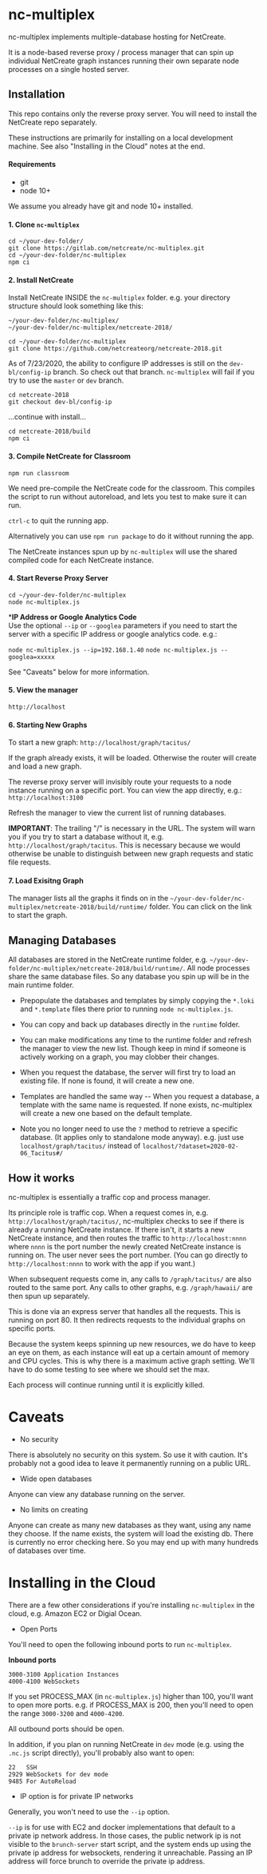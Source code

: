 # nc-multiplex

nc-multiplex implements multiple-database hosting for NetCreate.

It is a node-based reverse proxy / process manager that can spin up individual NetCreate graph instances running their own separate node processes on a single hosted server.


## Installation

This repo contains only the reverse proxy server.  You will need to install the NetCreate repo separately.

These instructions are primarily for installing on a local development machine.  See also "Installing in the Cloud" notes at the end.


#### Requirements
* git
* node 10+

We assume you already have git and node 10+ installed.


#### 1. Clone `nc-multiplex`
```
cd ~/your-dev-folder/
git clone https://gitlab.com/netcreate/nc-multiplex.git
cd ~/your-dev-folder/nc-multiplex
npm ci
```

#### 2. Install NetCreate
Install NetCreate INSIDE the `nc-multiplex` folder.  e.g. your directory structure should look something like this:
```
~/your-dev-folder/nc-multiplex/
~/your-dev-folder/nc-multiplex/netcreate-2018/
```

```
cd ~/your-dev-folder/nc-multiplex
git clone https://github.com/netcreateorg/netcreate-2018.git
```

As of 7/23/2020, the ability to configure IP addresses is still on the `dev-bl/config-ip` branch.  So check out that branch.  `nc-multiplex` will fail if you try to use the `master` or `dev` branch.

```
cd netcreate-2018
git checkout dev-bl/config-ip
```

...continue with install...

```
cd netcreate-2018/build
npm ci
```

#### 3. Compile NetCreate for Classroom
```
npm run classroom
```
We need pre-compile the NetCreate code for the classroom.  This compiles the script to run without autoreload, and lets you test to make sure it can run.

`ctrl-c` to quit the running app.

Alternatively you can use `npm run package` to do it without running the app.

The NetCreate instances spun up by `nc-multiplex` will use the shared compiled code for each NetCreate instance.


#### 4. Start Reverse Proxy Server
```
cd ~/your-dev-folder/nc-multiplex
node nc-multiplex.js
```

***IP Address or Google Analytics Code**  
Use the optional `--ip` or `--googlea` parameters if you need 
to start the server with a specific IP address or google
analytics code. e.g.: 

  `node nc-multiplex.js --ip=192.168.1.40`
  `node nc-multiplex.js --googlea=xxxxx`
      
See "Caveats" below for more information.


#### 5. View the manager
```
http://localhost
```

#### 6. Starting New Graphs

To start a new graph:
  `http://localhost/graph/tacitus/`

If the graph already exists, it will be loaded. 
Otherwise the router will create and load a new graph.

The reverse proxy server will invisibly route your requests to a node instance running on a specific port.  You can view the app directly, e.g.:
  `http://localhost:3100`

Refresh the manager to view the current list of running databases.

**IMPORTANT**: The trailing "/" is necessary in the URL.  The system will warn you if you try to start a database without it, e.g. `http://localhost/graph/tacitus`.  This is necessary because we would otherwise be unable to distinguish between new graph requests and static file requests.


#### 7. Load Exisitng Graph

The manager lists all the graphs it finds on in the `~/your-dev-folder/nc-multiplex/netcreate-2018/build/runtime/` folder.  You can click on the link to start the graph.



## Managing Databases

All databases are stored in the NetCreate runtime folder, e.g. `~/your-dev-folder/nc-multiplex/netcreate-2018/build/runtime/`.  All node processes share the same database files.  So any database you spin up will be in the main runtime folder.

* Prepopulate the databases and templates by simply copying the `*.loki` and `*.template` files there prior to running `node nc-multiplex.js`.

* You can copy and back up databases directly in the `runtime` folder.

* You can make modifications any time to the runtime folder and refresh the manager to view the new list.  Though keep in mind if someone is actively working on a graph, you may clobber their changes.

* When you request the database, the server will first try to load an existing file.  If none is found, it will create a new one.

* Templates are handled the same way -- When you request a database, a template with the same name is requested.  If none exists, nc-multiplex will create a new one based on the default template.

* Note you no longer need to use the `?` method to retrieve a specific database.  (It applies only to standalone mode anyway).  e.g. just use `localhost/graph/tacitus/` instead of `localhost/?dataset=2020-02-06_Tacitus#/`




## How it works

nc-multiplex is essentially a traffic cop and process manager.

Its principle role is traffic cop.  When a request comes in, e.g. `http://localhost/graph/tacitus/`, nc-multiplex checks to see if there is already a running NetCreate instance.  If there isn't, it starts a new NetCreate instance, and then routes the traffic to `http://localhost:nnnn` where `nnnn` is the port number the newly created NetCreate instance is running on. The user never sees the port number.  (You can go directly to `http://localhost:nnnn` to work with the app if you want.)

When subsequent requests come in, any calls to `/graph/tacitus/` are also routed to the same port.  Any calls to other graphs, e.g. `/graph/hawaii/` are then spun up separately.

This is done via an express server that handles all the requests.  This is running on port 80.  It then redirects requests to the individual graphs on specific ports.

Because the system keeps spinning up new resources, we do have to keep an eye on them, as each instance will eat up a certain amount of memory and CPU cycles.  This is why there is a maximum active graph setting.  We'll have to do some testing to see where we should set the max.

Each process will continue running until it is explicitly killed.  



# Caveats

* No security

There is absolutely no security on this system.  So use it with caution.  It's probably not a good idea to leave it permanently running on a public URL.


* Wide open databases

Anyone can view any database running on the server.


* No limits on creating

Anyone can create as many new databases as they want, using any name they choose.  If the name exists, the system will load the existing db.  There is currently no error checking here.  So you may end up with many hundreds of databases over time.


# Installing in the Cloud

There are a few other considerations if you're installing `nc-multiplex` in the cloud, e.g. Amazon EC2 or Digial Ocean.


* Open Ports

You'll need to open the following inbound ports to run `nc-multiplex`.

**Inbound ports**
```
3000-3100 Application Instances
4000-4100 WebSockets
```

If you set PROCESS_MAX (in `nc-multiplex.js`) higher than 100, you'll want to open more ports.  e.g. if PROCESS_MAX is 200, then you'll need to open the range `3000-3200` and `4000-4200`.

All outbound ports should be open.

In addition, if you plan on running NetCreate in `dev` mode (e.g. using the `.nc.js` script directly), you'll probably also want to open:
```
22   SSH
2929 WebSockets for dev mode
9485 For AutoReload
```


* IP option is for private IP networks

Generally, you won't need to use the `--ip` option.

`--ip` is for use with EC2 and docker implementations that default to a private ip network address.  In those cases, the public network ip is not visible to the `brunch-server` start script, and the system ends up using the private ip address for websockets, rendering it unreachable. Passing an IP address will force brunch to override the private ip address.


